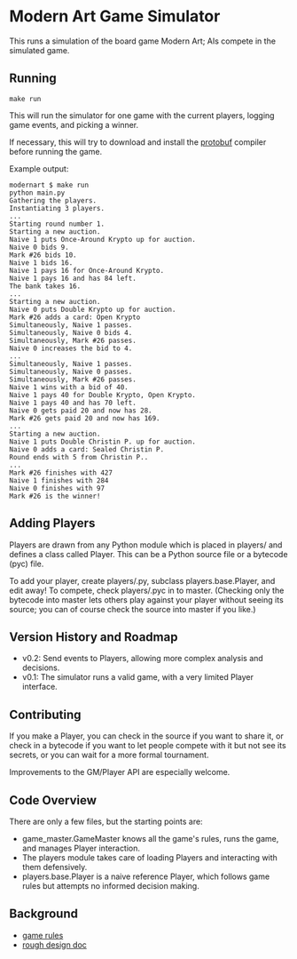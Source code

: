 Modern Art Game Simulator
=========================

This runs a simulation of the board game Modern Art; AIs compete in the simulated game.

Running
-------

	make run

This will run the simulator for one game with the current players, logging game events, and picking a winner.

If necessary, this will try to download and install the [protobuf](https://code.google.com/p/protobuf/) compiler before running the game.

Example output:

	modernart $ make run
	python main.py
	Gathering the players.
	Instantiating 3 players.
	...
	Starting round number 1.
	Starting a new auction.
	Naive 1 puts Once-Around Krypto up for auction.
	Naive 0 bids 9.
	Mark #26 bids 10.
	Naive 1 bids 16.
	Naive 1 pays 16 for Once-Around Krypto.
	Naive 1 pays 16 and has 84 left.
	The bank takes 16.
	...
	Starting a new auction.
	Naive 0 puts Double Krypto up for auction.
	Mark #26 adds a card: Open Krypto
	Simultaneously, Naive 1 passes.
	Simultaneously, Naive 0 bids 4.
	Simultaneously, Mark #26 passes.
	Naive 0 increases the bid to 4.
	...
	Simultaneously, Naive 1 passes.
	Simultaneously, Naive 0 passes.
	Simultaneously, Mark #26 passes.
	Naive 1 wins with a bid of 40.
	Naive 1 pays 40 for Double Krypto, Open Krypto.
	Naive 1 pays 40 and has 70 left.
	Naive 0 gets paid 20 and now has 28.
	Mark #26 gets paid 20 and now has 169.
	...
	Starting a new auction.
	Naive 1 puts Double Christin P. up for auction.
	Naive 0 adds a card: Sealed Christin P.
	Round ends with 5 from Christin P..
	...
	Mark #26 finishes with 427
	Naive 1 finishes with 284
	Naive 0 finishes with 97
	Mark #26 is the winner!

Adding Players
--------------

Players are drawn from any Python module which is placed in players/ and defines a class called Player. This can be a Python source file or a bytecode (pyc) file.

To add your player, create players/<yourname>.py, subclass players.base.Player, and edit away! To compete, check players/<yourname>.pyc in to master. (Checking only the bytecode into master lets others play against your player without seeing its source; you can of course check the source into master if you like.)

Version History and Roadmap
---------------------------

* v0.2: Send events to Players, allowing more complex analysis and decisions.
* v0.1: The simulator runs a valid game, with a very limited Player interface.

Contributing
------------

If you make a Player, you can check in the source if you want to share it, or check in a bytecode if you want to let people compete with it but not see its secrets, or you can wait for a more formal tournament.

Improvements to the GM/Player API are especially welcome.

Code Overview
-------------

There are only a few files, but the starting points are:

* game_master.GameMaster knows all the game's rules, runs the game, and manages Player interaction.
* The players module takes care of loading Players and interacting with them defensively.
* players.base.Player is a naive reference Player, which follows game rules but attempts no informed decision making.

Background
----------

* [game rules](http://www.gamecabinet.com/sumoRulesBank/ModernArt.html)
* [rough design doc](https://docs.google.com/document/d/16GLui4uT4IijqQOH5ZBtPu2az3gX72HdD3pAE-Jgjng/edit)
